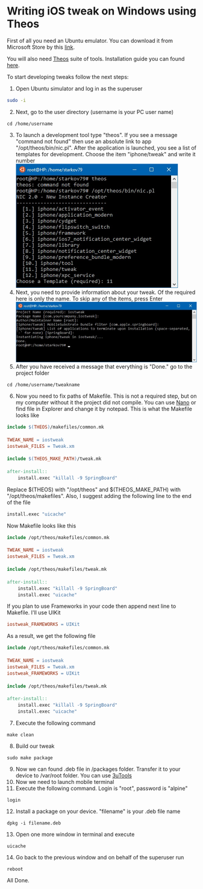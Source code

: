 # Writing iOS tweak on Windows using Theos

First of all you need an Ubuntu emulator. You can download it from Microsoft Store by this [link](https://www.microsoft.com/store/productId/9NBLGGH4MSV6).

You will also need [Theos](https://github.com/theos/theos) suite of tools. Installation guide you can found [here](https://github.com/theos/theos/wiki/Installation).

To start developing tweaks follow the next steps:
1) Open Ubuntu simulator and log in as the superuser
```Bash
sudo -i
```
2) Next, go to the user directory (username is your PC user name)
```
cd /home/username
```
3) To launch a development tool type "theos". If you see a message "command not found" then use an absolute link to app "/opt/theos/bin/nic.pl". After the application is launched, you see a list of templates for development. Choose the item "iphone/tweak" and write it number<br/>
![](temp/2.jpg?raw=true "Launch development tool")
4) Next, you need to provide information about your tweak. Of the required here is only the name. To skip any of the items, press Enter<br/>
![](temp/3.jpg?raw=true "Provide information about the tweak")
5) After you have received a message that everything is "Done." go to the project folder
```
cd /home/username/tweakname
```
6) Now you need to fix paths of Makefile. This is not a required step, but on my computer without it the project did not compile. You can use [Nano](https://en.wikipedia.org/wiki/Nano) or find file in Explorer and change it by notepad. This is what the Makefile looks like
```Makefile
include $(THEOS)/makefiles/common.mk

TWEAK_NAME = iostweak
iostweak_FILES = Tweak.xm

include $(THEOS_MAKE_PATH)/tweak.mk

after-install::
	install.exec "killall -9 SpringBoard"
```
Replace $(THEOS) with "/opt/theos" and $(THEOS_MAKE_PATH) with "/opt/theos/makefiles". Also, I suggest adding the following line to the end of the file 
```Makefile
install.exec "uicache"
```
Now Makefile looks like this
```Makefile
include /opt/theos/makefiles/common.mk

TWEAK_NAME = iostweak
iostweak_FILES = Tweak.xm

include /opt/theos/makefiles/tweak.mk

after-install::
	install.exec "killall -9 SpringBoard"
	install.exec "uicache"
```
If you plan to use Frameworks in your code then append next line to Makefile. I'll use UIKit
```Makefile
iostweak_FRAMEWORKS = UIKit
```
As a result, we get the following file
```Makefile
include /opt/theos/makefiles/common.mk

TWEAK_NAME = iostweak
iostweak_FILES = Tweak.xm
iostweak_FRAMEWORKS = UIKit

include /opt/theos/makefiles/tweak.mk

after-install::
	install.exec "killall -9 SpringBoard"
	install.exec "uicache"
```

<!--- 
![](temp/5.jpg?raw=true "Open Makefile")
Replace $(THEOS) with "/opt/theos" and $(THEOS_MAKE_PATH) with "/opt/theos/makefiles". Now Makefile looks like this
![](temp/6.jpg?raw=true "Fix Makefile")
Also, I suggest adding the following line to the end of the file 
```Makefile
install.exec "uicache"
```
And in the end we get the following view
![](temp/7.jpg?raw=true "Makefile finish")
If you plan to use Frameworks in your code then append next line to Makefile. I'll use UIKit
```Makefile
tweakname_FRAMEWORKS = UIKit
```
![](temp/8.jpg?raw=true "Frameworks") 
--->

7) Execute the following command
```
make clean
```
8) Build our tweak
```
sudo make package
```
9) Now we can found .deb file in /packages folder. Transfer it to your device to /var/root folder. You can use [3uTools](http://www.3u.com/)
10) Now we need to launch mobile terminal
11) Execute the following command. Login is "root", password is "alpine"
```
login
```
12) Install a package on your device. "filename" is your .deb file name
```
dpkg -i filename.deb
```
13) Open one more window in terminal and execute
```
uicache
```
14) Go back to the previous window and on behalf of the superuser run
```
reboot
```

All Done.
